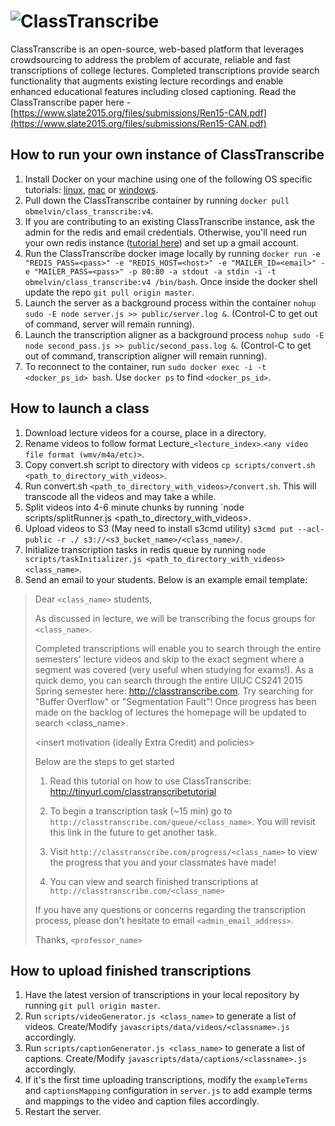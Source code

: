 # ![ClassTranscribe](http://i.imgur.com/jvyjBXY.png)

ClassTranscribe is an open-source, web-based platform that leverages crowdsourcing to address the problem of accurate,
reliable and fast transcriptions of college lectures. Completed transcriptions provide search functionality that augments
existing lecture recordings and enable enhanced educational features including closed captioning. Read the ClassTranscribe paper here - [https://www.slate2015.org/files/submissions/Ren15-CAN.pdf](https://www.slate2015.org/files/submissions/Ren15-CAN.pdf)

## How to run your own instance of ClassTranscribe

1. Install Docker on your machine using one of the following OS specific tutorials: [linux](https://docs.docker.com/linux/step_one/), [mac](https://docs.docker.com/mac/step_one/) or [windows](https://docs.docker.com/windows/step_one/).
2. Pull down the ClassTranscribe container by running `docker pull obmelvin/class_transcribe:v4`.
3. If you are contributing to an existing ClassTranscribe instance, ask the admin for the redis and email credentials. Otherwise, you'll need run your own redis instance ([tutorial here](http://redis.io/topics/quickstart)) and set up a gmail account.
4. Run the ClassTranscribe docker image locally by running `docker run -e "REDIS_PASS=<pass>" -e "REDIS_HOST=<host>" -e "MAILER_ID=<email>" -e "MAILER_PASS=<pass>" -p 80:80 -a stdout -a stdin -i -t obmelvin/class_transcribe:v4 /bin/bash`. Once inside the docker shell update the repo `git pull origin master`.
5. Launch the server as a background process within the container `nohup sudo -E node server.js >> public/server.log &`. (Control-C to get out of command, server will remain running).
6. Launch the transcription aligner as a background process `nohup sudo -E node second_pass.js >> public/second_pass.log &`. (Control-C to get out of command, transcription aligner will remain running).
7. To reconnect to the container, run `sudo docker exec -i -t <docker_ps_id> bash`. Use `docker ps` to find `<docker_ps_id>`.

## How to launch a class

1. Download lecture videos for a course, place in a directory.
2. Rename videos to follow format Lecture_`<lecture_index>`.`<any video file format (wmv/m4a/etc)>`.
3. Copy convert.sh script to directory with videos `cp scripts/convert.sh <path_to_directory_with_videos>`.
4. Run convert.sh `<path_to_directory_with_videos>/convert.sh`. This will transcode all the videos and may take a while.
5. Split videos into 4-6 minute chunks by running `node scripts/splitRunner.js <path_to_directory_with_videos>.
6. Upload videos to S3 (May need to install s3cmd utility) `s3cmd put --acl-public -r ./ s3://<s3_bucket_name>/<class_name>/`.
7. Initialize transcription tasks in redis queue by running `node scripts/taskInitializer.js <path_to_directory_with_videos> <class_name>`.
8. Send an email to your students. Below is an example email template:

> Dear `<class_name>` students, 
> 
> As discussed in lecture, we will be transcribing the focus groups for `<class_name>`. 
> 
> Completed transcriptions will enable you to search through the entire semesters' lecture videos and skip to the exact segment where a segment was covered (very useful when studying for exams!). As a quick demo, you can search through the entire UIUC CS241 2015 Spring semester here: http://classtranscribe.com. Try searching for "Buffer Overflow" or "Segmentation Fault"! Once progress has been made on the backlog of lectures the homepage will be updated to search <class_name>.
> 
> <insert motivation (ideally Extra Credit) and policies>
>
> Below are the steps to get started
>
> 1. Read this tutorial on how to use ClassTranscribe: http://tinyurl.com/classtranscribetutorial
>
> 2. To begin a transcription task (~15 min) go to `http://classtranscribe.com/queue/<class_name>`. You will revisit this link in the future to get another task.
> 
> 3. Visit `http://classtranscribe.com/progress/<class_name>` to view the progress that you and your classmates have made!
>
> 4. You can view and search finished transcriptions at `http://classtranscribe.com/<class_name>`
>
> If you have any questions or concerns regarding the transcription process, please don't hesitate to email `<admin_email_address>`. 
> 
> Thanks, `<professor_name>`

## How to upload finished transcriptions

1. Have the latest version of transcriptions in your local repository by running `git pull origin master`.
2. Run `scripts/videoGenerator.js <class_name>` to generate a list of videos. Create/Modify `javascripts/data/videos/<classname>.js` accordingly.
3. Run `scripts/captionGenerator.js <class_name>` to generate a list of captions. Create/Modify `javascripts/data/captions/<classname>.js` accordingly.
4. If it's the first time uploading transcriptions, modify the `exampleTerms` and `captionsMapping` configuration in `server.js` to add example terms and mappings to the video and caption files accordingly.
5. Restart the server. 

